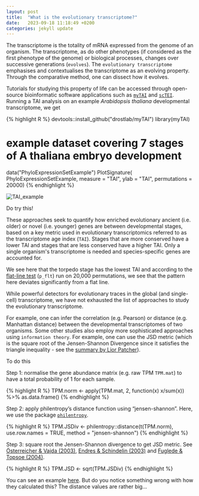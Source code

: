 ```yaml
---
layout: post
title:  "What is the evolutionary transcriptome?"
date:   2023-09-18 11:18:49 +0200
categories: jekyll update
---
```

The transcriptome is the totality of mRNA expressed from the genome of an organism. The transcriptome, as do other phenotypes (if considered as the first phenotype of the genome) or biological processes, changes over successive generations (`evolves`). The `evolutionary transcriptome` emphasises and contextualises the transcriptome as an evolving property. Through the comparative method, one can dissect how it evolves.

Tutorials for studying this property of life can be accessed through open-source bioinformatic software applications such as [`myTAI`](https://github.com/drostlab/myTAI) and [`scTEI`](https://github.com/kullrich/scTEI). Running a TAI analysis on an example _Arabidopsis thaliana_ developmental transcriptome, we get

{% highlight R %}
devtools::install_github("drostlab/myTAI")
library(myTAI)
# example dataset covering 7 stages of A thaliana embryo development
data("PhyloExpressionSetExample")
PlotSignature(
  PhyloExpressionSetExample, 
  measure = "TAI", 
  ylab = "TAI", 
  permutations = 20000)
{% endhighlight %}

![TAI_example](https://github.com/LotharukpongJS/LotharukpongJS.github.io/assets/80110649/4ba1917c-0fc9-4729-8f9e-30d89f37d405)

Do try this! 

These approaches seek to quantify how enriched evolutionary ancient (i.e. older) or novel (i.e. younger) genes are between developmental stages, based on a key metric used in evolutionary transcriptomics referred to as the transcriptome age index (`TAI`). Stages that are more conserved have a lower TAI and stages that are less conserved have a higher TAI. Only a single organism's transcriptome is needed and species-specific genes are accounted for. 

We see here that the torpedo stage has the lowest TAI and according to the [flat-line test](https://drostlab.github.io/myTAI/reference/FlatLineTest.html) (`p_flt`) run on 20,000 permutations, we see that the pattern here deviates significantly from a flat line.

While powerful detectors for evolutionary traces in the global (and single-cell) transcriptome, we have not exhausted the list of approaches to study the evolutionary transcriptome.

For example, one can infer the correlation (e.g. Pearson) or distance (e.g. Manhattan distance) between the developmental transcriptomes of two organisms. Some other studies also employ more sophisticated approaches using `information theory`. For example, one can use the JSD metric (which is the square root of the Jensen-Shannon Divergence since it satisfies the triangle inequality - see the [summary by Lior Patcher](https://liorpachter.wordpress.com/tag/jensen-shannon-divergence/)).

To do this

Step 1: normalise the gene abundance matrix (e.g. raw TPM `TPM.mat`) to have a total probability of 1 for each sample.

{% highlight R %}
TPM.norm <- apply(TPM.mat, 2, function(x) x/sum(x)) %>% as.data.frame()
{% endhighlight %}

Step 2: apply philentropy’s distance function using “jensen-shannon”. Here, we use the package [`philentropy`](https://drostlab.github.io/philentropy/index.html).

{% highlight R %}
TPM.JSDiv <- philentropy::distance(t(TPM.norm), use.row.names = TRUE, method = "jensen-shannon")
{% endhighlight %}

Step 3: square root the Jensen-Shannon divergence to get JSD metric. See [Österreicher & Vajda (2003)](https://link.springer.com/article/10.1007/BF02517812), [Endres & Schindelin (2003)](chrome-extension://efaidnbmnnnibpcajpcglclefindmkaj/http://www.yaroslavvb.com/papers/endres-new.pdf) and [Fuglede & Topsoe (2004)](https://ieeexplore.ieee.org/abstract/document/1365067).

{% highlight R %}
TPM.JSD <- sqrt(TPM.JSDiv)
{% endhighlight %}

You can see an example [here](https://www.nature.com/articles/s41586-018-0734-6/figures/3). But do you notice something wrong with how they calculated this? The distance values are rather big...
